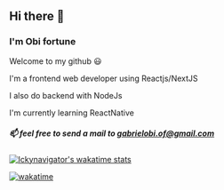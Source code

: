 ## Hi there 👋

### I'm Obi fortune

<!-- 
### `NOT AVAILABLE FOR FULLTIME JOB OFFERS AT THE MOMENT BUT FEEL FREE TO CONTACT ME AND MAYBE WE CAN WORK SOMETHING OUT` 
-->

Welcome to my github 😃

I'm a frontend web developer using Reactjs/NextJS

I also do backend with NodeJs

I'm currently learning ReactNative

##### 📫 feel free to send a mail to [gabrielobi.of@gmail.com](mailto:gabrielobi.of@gmail.com)

<!--
[![Ickynavigator's GitHub stats](https://github-readme-stats.vercel.app/api?username=ickynavigator&count_private=true&show_icons=true&theme=cobalt)](https://github.com/anuraghazra/github-readme-stats)
-->

<!--
[![Top Langs](https://github-readme-stats.vercel.app/api/top-langs/?username=ickynavigator&hide=html&langs_count=6&show_icons=true&theme=cobalt)](https://github.com/anuraghazra/github-readme-stats)
-->

[![Ickynavigator's wakatime stats](https://github-readme-stats.vercel.app/api/wakatime?username=ickynavigator&langs_count=5&show_icons=true&theme=cobalt)](https://github.com/anuraghazra/github-readme-stats)

[![wakatime](https://wakatime.com/badge/user/9ab30b92-1dfd-42fa-b954-60c7e3b0360b.svg)](https://wakatime.com/@9ab30b92-1dfd-42fa-b954-60c7e3b0360b)

<!--
**ickynavigator/ickynavigator** is a ✨ _special_ ✨ repository because its `README.md` (this file) appears on your GitHub profile.

Here are some ideas to get you started:

- 🔭 I’m currently working on ...
- 🌱 I’m currently learning ...
- 👯 I’m looking to collaborate on ...
- 🤔 I’m looking for help with ...
- 💬 Ask me about ...
- 📫 How to reach me: ...
- 😄 Pronouns: ...
- ⚡ Fun fact: ...
-->
